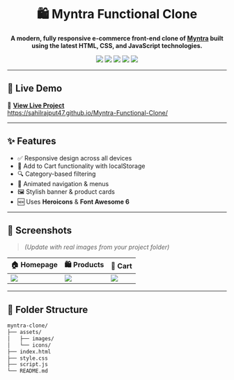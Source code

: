 <h1 align="center">🛍️ Myntra Functional Clone</h1>

<p align="center">
  <strong>A modern, fully responsive e-commerce front-end clone of <a href="https://www.myntra.com" target="_blank">Myntra</a> built using the latest HTML, CSS, and JavaScript technologies.</strong>
</p>

<p align="center">
  <img src="https://img.shields.io/badge/HTML5-E34F26?style=for-the-badge&logo=html5&logoColor=white" />
  <img src="https://img.shields.io/badge/CSS3-1572B6?style=for-the-badge&logo=css3&logoColor=white" />
  <img src="https://img.shields.io/badge/JavaScript-323330?style=for-the-badge&logo=javascript&logoColor=F7DF1E" />
  <img src="https://img.shields.io/badge/Responsive-Design-00C49A?style=for-the-badge&logo=responsive&logoColor=white" />
  <img src="https://img.shields.io/badge/Font-Awesome-339AF0?style=for-the-badge&logo=fontawesome&logoColor=white" />
</p>

---

## 🚀 Live Demo

🔗 **[View Live Project](#)**  
 https://sahilrajput47.github.io/Myntra-Functional-Clone/

---

## ✨ Features

- ✅ Responsive design across all devices
- 🛒 Add to Cart functionality with localStorage
- 🔍 Category-based filtering
- 🧭 Animated navigation & menus
- 🖼️ Stylish banner & product cards
- 🆕 Uses **Heroicons** & **Font Awesome 6**

---

## 📸 Screenshots

> *(Update with real images from your project folder)*

| 🏠 Homepage | 🛍️ Products | 🛒 Cart |
|------------|-------------|---------|
| ![](https://via.placeholder.com/350x200?text=Homepage) | ![](https://via.placeholder.com/350x200?text=Product+List) | ![](https://via.placeholder.com/350x200?text=Cart) |

---

## 📁 Folder Structure

```bash
myntra-clone/
├── assets/
│   ├── images/
│   └── icons/
├── index.html
├── style.css
├── script.js
└── README.md
